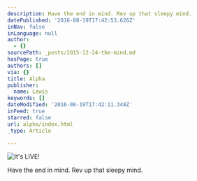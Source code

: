 ```yaml
---
description: Have the end in mind. Rev up that sleepy mind.
datePublished: '2016-08-19T17:42:53.626Z'
inNav: false
inLanguage: null
author:
  - {}
sourcePath: _posts/2015-12-24-the-mind.md
hasPage: true
authors: []
via: {}
title: Alpha
publisher:
  name: Lewis
keywords: []
dateModified: '2016-08-19T17:42:11.348Z'
inFeed: true
starred: false
url: alpha/index.html
_type: Article

---
```

![It's LIVE!](https://the-grid-user-content.s3-us-west-2.amazonaws.com/1cef04cf-fe29-497c-9d2a-317b04ce14a7.jpg)

Have the end in mind. Rev up that sleepy mind.